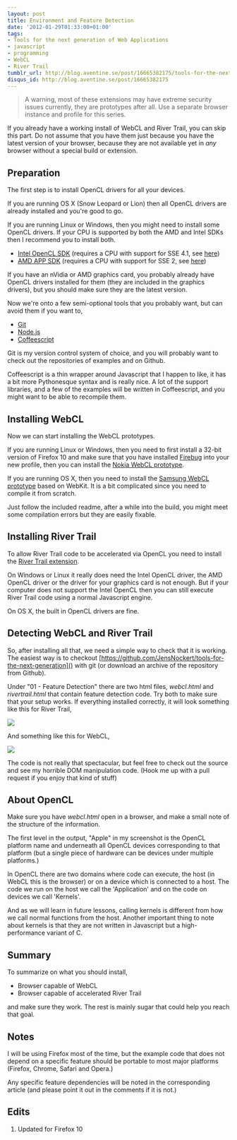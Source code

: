 ```yaml
---
layout: post
title: Environment and Feature Detection
date: '2012-01-29T01:33:00+01:00'
tags:
- Tools for the next generation of Web Applications
- javascript
- programming
- WebCL
- River Trail
tumblr_url: http://blog.aventine.se/post/16665382175/tools-for-the-next-generation-of-web-applications-env
disqus_id: http://blog.aventine.se/post/16665382175
---
```

 > A warning, most of these extensions may have extreme security issues currently, they are prototypes after all. Use a separate browser instance and profile for this series.

If you already have a working install of WebCL and River Trail, you can skip this part. Do not assume that you have them just because you have the latest version of your browser, because they are not available yet in _any_ browser without a special build or extension.


Preparation
--------------------------------------------------------------------------------

The first step is to install OpenCL drivers for all your devices.

If you are running OS X (Snow Leopard or Lion) then all OpenCL drivers are already installed and you're good to go.

If you are running Linux or Windows, then you might need to install some OpenCL drivers. If your CPU is supported by both the AMD and Intel SDKs then I recommend you to install both.

 - [Intel OpenCL SDK](http://software.intel.com/en-us/articles/vcsource-tools-opencl-sdk/) (requires a CPU with support for SSE 4.1, see [here](http://software.intel.com/en-us/articles/opencl-release-notes/#2))
 - [AMD APP SDK](http://developer.amd.com/sdks/AMDAPPSDK/downloads/Pages/default.aspx) (requires a CPU with support for SSE 2, see [here](http://developer.amd.com/sdks/AMDAPPSDK/pages/DriverCompatibility.aspx))

If you have an nVidia or AMD graphics card, you probably already have OpenCL drivers installed for them (they are included in the graphics drivers), but you should make sure they are the latest version.

Now we're onto a few semi-optional tools that you probably want, but can avoid them if you want to,

 - [Git](http://git-scm.com/)
 - [Node.js](http://nodejs.org/)
 - [Coffeescript](http://coffeescript.org/)

Git is my version control system of choice, and you will probably want to check out the repositories of examples and on Github.

Coffeescript is a thin wrapper around Javascript that I happen to like, it has a bit more Pythonesque syntax and is really nice. A lot of the support libraries, and a few of the examples will be written in Coffeescript, and you might want to be able to recompile them.


Installing WebCL
--------------------------------------------------------------------------------

Now we can start installing the WebCL prototypes.

If you are running Linux or Windows, then you need to first install a 32-bit version of Firefox 10 and make sure that you have installed [Firebug](http://getfirebug.com/downloads) into your new profile, then you can install the [Nokia WebCL prototype](http://webcl.nokiaresearch.com/).

If you are running OS X, then you need to install the [Samsung WebCL prototype](http://code.google.com/p/webcl/) based on WebKit. It is a bit complicated since you need to compile it from scratch.

Just follow the included readme, after a while into the build, you might meet some compilation errors but they are easily fixable.


Installing River Trail
--------------------------------------------------------------------------------

To allow River Trail code to be accelerated via OpenCL you need to install the [River Trail extension](https://github.com/RiverTrail/RiverTrail/wiki).

On Windows or Linux it really does need the Intel OpenCL driver, the AMD OpenCL driver or the driver for your graphics card is not enough. But if your computer does not support the Intel OpenCL then you can still execute River Trail code using a normal Javascript engine.

On OS X, the built in OpenCL drivers are fine.


Detecting WebCL and River Trail
--------------------------------------------------------------------------------

So, after installing all that, we need a simple way to check that it is working. The easiest way is to checkout [https://github.com/JensNockert/tools-for-the-next-generation]() with git (or download an archive of the repository from Github).

Under "01 - Feature Detection" there are two html files, *webcl.html* and *rivertrail.html* that contain feature detection code. Try both to make sure that your setup works. If everything installed correctly, it will look something like this for River Trail,

![](http://media.tumblr.com/tumblr_lyj9vrtzoP1ql0q2q.png)

And something like this for WebCL,

![](http://media.tumblr.com/tumblr_lyj9vhrpUd1ql0q2q.png)

The code is not really that spectacular, but feel free to check out the source and see my horrible DOM manipulation code. (Hook me up with a pull request if you enjoy that kind of stuff)


About OpenCL
--------------------------------------------------------------------------------

Make sure you have *webcl.html* open in a browser, and make a small note of the structure of the information.

The first level in the output, "Apple" in my screenshot is the OpenCL platform name and underneath all OpenCL devices corresponding to that platform (but a single piece of hardware can be devices under multiple platforms.)

In OpenCL there are two domains where code can execute, the host (in WebCL this is the browser) or on a device which is connected to a host. The code we run on the host we call the 'Application' and on the code on devices we call 'Kernels'.

And as we will learn in future lessons, calling kernels is different from how we call normal functions from the host. Another important thing to note about kernels is that they are not written in Javascript but a high-performance variant of C.


Summary
--------------------------------------------------------------------------------

To summarize on what you should install,

 - Browser capable of WebCL
 - Browser capable of accelerated River Trail

and make sure they work. The rest is mainly sugar that could help you reach that goal.


Notes
-------------------------------------------------------------------------------

I will be using Firefox most of the time, but the example code that does not depend on a specific feature should be portable to most major platforms (Firefox, Chrome, Safari and Opera.)

Any specific feature dependencies will be noted in the corresponding article (and please point it out in the comments if it is not.)


Edits
-------------------------------------------------------------------------------

 1. Updated for Firefox 10